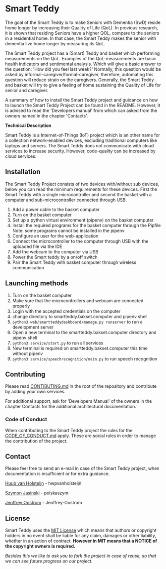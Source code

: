 # Smart Teddy

The goal of the Smart Teddy is to make Seniors with Dementia (SwD) reside home longer by increasing their Quality of Life (QoL). In previous research, it is shown that residing Seniors have a higher QOL, compare to the seniors in a residential home. In that case, the Smart Teddy makes the senior with dementia live home longer by measuring its QoL.

The Smart Teddy project has a (Smart) Teddy and basket which performing measurements on the QoL. Examples of the QoL-measurements are basic health indicators and sentimental analysis. Which will give a basic answer to the question: 'How did you feel last week?' Normally, this question would be asked by informal-caregiver/formal-caregiver, therefore, automating this question will reduce strain on the caregivers. Generally, the Smart Teddy and basket will try to give a feeling of home sustaining the Quality of Life for senior and caregiver.

A summary of how to install the Smart Teddy project and guidance on how to launch the Smart Teddy Project can be found in the README. However, it is advised to read the 'Developers manual' from which can asked from the owners named in the chapter 'Contacts'.

**Technical Description**

Smart Teddy is a Internet-of-Things (IoT) project which is an other name for a collection network-enabled devices, excluding traditional computers like laptops and servers. The Smart Teddy does not communicate with cloud services to increase security. However, code-quality can be increased by cloud services. 

## Installation

The Smart Teddy Project consists of two devices with/without sub devices, below you can read the minimum requirements for these devices. First the Smart Teddy with a single microcontroller and second the basket with a computer and sub-microcontroller connected through USB.

1. Add a power cable to the basket computer
2. Turn on the basket computer
3. Set up a python virtual environment (pipenv) on the basket computer
4. Install the required programs for the basket computer through the Pipfile
   Note: some programs cannot be installed in the pipenv
5. Configure an user for the web-application
6. Connect the microcontroller to the computer through USB with the uploaded file via the IDE
7. Add the webcam to the computer via USB
8. Power the Smart teddy by a on/off switch
9. Pair the Smart Teddy with basket computer through wireless communication

## Launching methods

1. Turn on the basket computer
2. Make sure that the microcontrollers and webcam are connected properly
3. Login with the accepted credentials on the computer
4. change directory to smartteddy.bakset.computer and pipenv shell
5. `python3 web/smartteddydashboard/manage.py runserver` to run a development server
6. Open a new terminal to the smartteddy.bakset.computer directory and pipenv shell
7. `python3 service/start.py` to run all services
8. New terminal is required on smartteddy.bakset.computer this time without pipenv
9. `python3 service/speechrecognition/main.py` to run speech recognition

## Contributing 

Please read [CONTIBUTING.md](https://github.com/smart-teddy-project-hhs/SmartTeddy/blob/master/CONTRIBUTING.md) in the root of the repository and contribute by adding your own services.

For additional support, ask for 'Developers Manual' of the owners in the chapter Contacts for the additional architectural documentation. 

### Code of Conduct

When contributing to the Smart Teddy project the rules for the [CODE_OF_CONDUCT.md](https://github.com/smart-teddy-project-hhs/SmartTeddy/blob/master/CODE_OF_CONDUCT.md) apply. These are social rules in order to manage the contribution of the project.

## Contact 

Please feel free to send an e-mail in case of the Smart Teddy project, when documentation is insufficient or for extra guidance.

[Huub van Holsteijn](mailto:h.w.p.vanholsteijn@student.hhs.nl]) - hwpvanholsteijn

[Szymon Jasinski](mailto:s.jasinski@student.hhs.nl) - polskaszym

[Jeoffrey Oostrom](mailto:j.s.oostrom@student.hhs.nl) - Jeoffrey-Oostrom

## License

Smart Teddy uses the [MIT License](https://mit-license.org/) which means that authors or copyright holders in no event shall be liable for any claim, damages or other liability, whether in an action of contract. **However in MIT means that a NOTICE of the copyright owners is required.**

_Besides this we like to ask you to fork the project in case of reuse, so that we can see future progress on our project._ 
 
